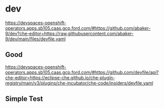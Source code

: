 # dev



https://devspaces-openshift-operators.apps.sb105.caas.gcp.ford.com/#https://github.com/abaker-9/dev?che-editor=https://raw.githubusercontent.com/abaker-9/dev/main/files/devfile.yaml


## Good
https://devspaces-openshift-operators.apps.sb105.caas.gcp.ford.com/#https://github.com/devfile/api?che-editor=https://eclipse-che.github.io/che-plugin-registry/main/v3/plugins/che-incubator/che-code/insiders/devfile.yaml

## Simple Test